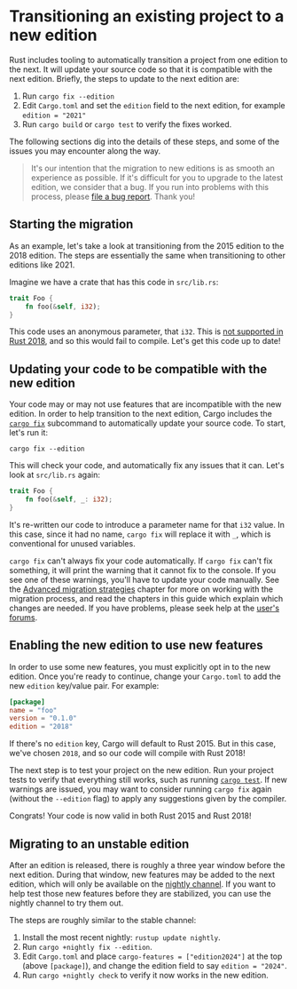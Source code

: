 # Transitioning an existing project to a new edition

Rust includes tooling to automatically transition a project from one edition to the next.
It will update your source code so that it is compatible with the next edition.
Briefly, the steps to update to the next edition are:

1. Run `cargo fix --edition`
2. Edit `Cargo.toml` and set the `edition` field to the next edition, for example `edition = "2021"`
3. Run `cargo build` or `cargo test` to verify the fixes worked.

The following sections dig into the details of these steps, and some of the issues you may encounter along the way.

> It's our intention that the migration to new editions is as smooth an
> experience as possible. If it's difficult for you to upgrade to the latest edition,
> we consider that a bug. If you run into problems with this process, please
> [file a bug report](https://github.com/rust-lang/rust/issues/new/choose). Thank you!

## Starting the migration

As an example, let's take a look at transitioning from the 2015 edition to the 2018 edition.
The steps are essentially the same when transitioning to other editions like 2021.

Imagine we have a crate that has this code in `src/lib.rs`:

```rust
trait Foo {
    fn foo(&self, i32);
}
```

This code uses an anonymous parameter, that `i32`. This is [not
supported in Rust 2018](../rust-2018/trait-system/no-anon-params.md), and
so this would fail to compile. Let's get this code up to date!

## Updating your code to be compatible with the new edition

Your code may or may not use features that are incompatible with the new edition.
In order to help transition to the next edition, Cargo includes the [`cargo fix`] subcommand to automatically update your source code.
To start, let's run it:

```console
cargo fix --edition
```

This will check your code, and automatically fix any issues that it can.
Let's look at `src/lib.rs` again:

```rust
trait Foo {
    fn foo(&self, _: i32);
}
```

It's re-written our code to introduce a parameter name for that `i32` value.
In this case, since it had no name, `cargo fix` will replace it with `_`,
which is conventional for unused variables.

`cargo fix` can't always fix your code automatically.
If `cargo fix` can't fix something, it will print the warning that it cannot fix
to the console. If you see one of these warnings, you'll have to update your code manually.
See the [Advanced migration strategies] chapter for more on working with the migration process, and read the chapters in this guide which explain which changes are needed.
If you have problems, please seek help at the [user's forums](https://users.rust-lang.org/).

## Enabling the new edition to use new features

In order to use some new features, you must explicitly opt in to the new
edition. Once you're ready to continue, change your `Cargo.toml` to add the new
`edition` key/value pair. For example:

```toml
[package]
name = "foo"
version = "0.1.0"
edition = "2018"
```

If there's no `edition` key, Cargo will default to Rust 2015. But in this case,
we've chosen `2018`, and so our code will compile with Rust 2018!

The next step is to test your project on the new edition.
Run your project tests to verify that everything still works, such as running [`cargo test`].
If new warnings are issued, you may want to consider running `cargo fix` again (without the `--edition` flag) to apply any suggestions given by the compiler.

Congrats! Your code is now valid in both Rust 2015 and Rust 2018!

## Migrating to an unstable edition

After an edition is released, there is roughly a three year window before the next edition.
During that window, new features may be added to the next edition, which will only be available on the [nightly channel].
If you want to help test those new features before they are stabilized, you can use the nightly channel to try them out.

The steps are roughly similar to the stable channel:

1. Install the most recent nightly: `rustup update nightly`.
2. Run `cargo +nightly fix --edition`.
3. Edit `Cargo.toml` and place `cargo-features = ["edition2024"]` at the top (above `[package]`), and change the edition field to say `edition = "2024"`.
4. Run `cargo +nightly check` to verify it now works in the new edition.

[`cargo fix`]: ../../cargo/commands/cargo-fix.html
[`cargo test`]: ../../cargo/commands/cargo-test.html
[Advanced migration strategies]: advanced-migrations.md
[nightly channel]: ../../book/appendix-07-nightly-rust.html
